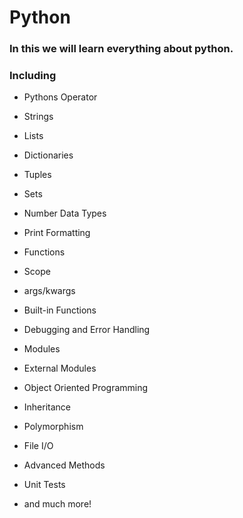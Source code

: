 # Python

### In this we will learn everything about python.

### Including

- Pythons Operator

- Strings

- Lists

- Dictionaries

- Tuples

- Sets

- Number Data Types

- Print Formatting

- Functions

- Scope

- args/kwargs

- Built-in Functions

- Debugging and Error Handling

- Modules

- External Modules

- Object Oriented Programming

- Inheritance

- Polymorphism

- File I/O

- Advanced Methods

- Unit Tests

- and much more!
